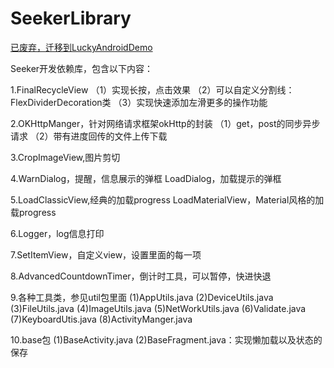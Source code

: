 # SeekerLibrary

[已废弃，迁移到LuckyAndroidDemo](https://github.com/SeekerFighter/LuckyAndroidDemo)

















Seeker开发依赖库，包含以下内容：

1.FinalRecycleView
（1）实现长按，点击效果
（2）可以自定义分割线：FlexDividerDecoration类
（3）实现快速添加左滑更多的操作功能

2.OKHttpManger，针对网络请求框架okHttp的封装
（1）get，post的同步异步请求
（2）带有进度回传的文件上传下载

3.CropImageView,图片剪切

4.WarnDialog，提醒，信息展示的弹框
  LoadDialog，加载提示的弹框

5.LoadClassicView,经典的加载progress
  LoadMaterialView，Material风格的加载progress

6.Logger，log信息打印

7.SetItemView，自定义view，设置里面的每一项

8.AdvancedCountdownTimer，倒计时工具，可以暂停，快进快退

9.各种工具类，参见util包里面
  (1)AppUtils.java
  (2)DeviceUtils.java
  (3)FileUtils.java
  (4)ImageUtils.java
  (5)NetWorkUtils.java
  (6)Validate.java
  (7)KeyboardUtis.java
  (8)ActivityManger.java

10.base包
  (1)BaseActivity.java
  (2)BaseFragment.java：实现懒加载以及状态的保存
